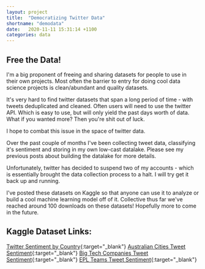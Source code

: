 ```yaml
---
layout: project
title:  "Democratizing Twitter Data"
shortname: "demodata"
date:   2020-11-11 15:31:14 +1100
categories: data
---
```

<link rel="canonical" href="{{ site.url }}{{ page.url | replace:'index.html',''}}">

## Free the Data!
I'm a big proponent of freeing and sharing datasets for people to use in their own projects. Most often the barrier to entry for doing cool data science projects is clean/abundant and quality datasets.

It's very hard to find twitter datasets that span a long period of time - with tweets deduplicated and cleaned. Often users will need to use the twitter API. Which is easy to use, but will only yield the past days worth of data. What if you wanted more? Then you're shit out of luck.

I hope to combat this issue in the space of twitter data.

Over the past couple of months I've been collecting tweet data, classifying it's sentiment and storing in my own low-cast datalake. Please see my previous posts about building the datalake for more details.

Unfortunately, twitter has decided to suspend two of my accounts - which is essentially brought the data collection process to a halt. I will try get it back up and running.

I've posted these datasets on Kaggle so that anyone can use it to analyze or build a cool machine learning model off of it. Collective thus far we've reached around 100 downloads on these datasets! Hopefully more to come in the future.

## Kaggle Dataset Links: 
[Twitter Sentiment by Country](https://www.kaggle.com/wjia26/twittersentimentbycountry){:target="_blank"}
[Australian Cities Tweet Sentiment](https://www.kaggle.com/wjia26/australian-cities-tweets){:target="_blank"}
[Big Tech Companies Tweet Sentiment](https://www.kaggle.com/wjia26/big-tech-companies-tweet-sentiment){:target="_blank"}
[EPL Teams Tweet Sentiment](https://www.kaggle.com/wjia26/epl-teams-twitter-sentiment-dataset){:target="_blank"}
